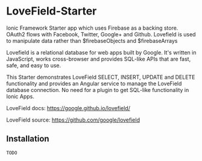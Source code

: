 # LoveField-Starter

Ionic Framework Starter app which uses Firebase as a backing store. OAuth2 flows with Facebook, Twitter, Google+ and Github.  Lovefield is used to manipulate data rather than $firebaseObjects and $firebaseArrays

Lovefield is a relational database for web apps built by Google. It's written in JavaScript, works cross-browser and provides SQL-like APIs that are fast, safe, and easy to use. 

This Starter demonstrates LoveField SELECT, INSERT, UPDATE and DELETE functionality and provides an Angular service to manage the LoveField database connection. No need for a plugin to get SQL-like functionality in Ionic Apps.

LoveField docs: https://google.github.io/lovefield/

LoveField source: https://github.com/google/lovefield

## Installation

```
TODO
```
